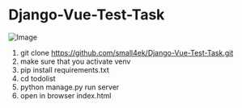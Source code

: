 # Django-Vue-Test-Task

![Image](https://image.prntscr.com/image/oHqjxtxISMKqYeiXF5xGMw.png)

1) git clone https://github.com/small4ek/Django-Vue-Test-Task.git
2) make sure that you activate venv
3) pip install requirements.txt
4) cd todolist
5) python manage.py run server
6) open in browser index.html
